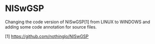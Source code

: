 # NISwGSP
Changing the code version of NISwGSP[1] from LINUX to WINDOWS and adding some code annotation for source files.

[1] https://github.com/nothinglo/NISwGSP
